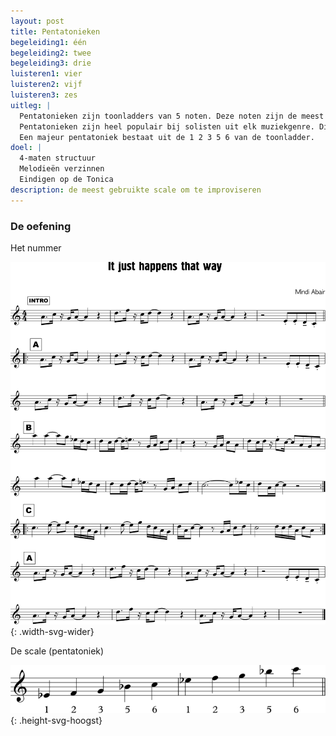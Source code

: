 ```yaml
---
layout: post
title: Pentatonieken
begeleiding1: één
begeleiding2: twee
begeleiding3: drie
luisteren1: vier
luisteren2: vijf
luisteren3: zes
uitleg: |
  Pentatonieken zijn toonladders van 5 noten. Deze noten zijn de meest consonante noten uit een toonladder.
  Pentatonieken zijn heel populair bij solisten uit elk muziekgenre. Dit is omdat het makkelijk is om er melodieën met te maken. De noten lijken bij elkaar te horen en eens ze gespeeld zijn in de solo wil het gehoor, van de solist en de luisteraar, niets anders meer.
  Een majeur pentatoniek bestaat uit de 1 2 3 5 6 van de toonladder.
doel: |
  4-maten structuur
  Melodieën verzinnen
  Eindigen op de Tonica
description: de meest gebruikte scale om te improviseren
---
```


### De oefening

Het nummer

![It just happens that way](/assets/img/02-pe/IB-pentatonieken-itJustHappensThatWay.svg "It just happens that way"){: .width-svg-wider}

De scale (pentatoniek)

![It just happens that way](/assets/img/02-pe/IB-pentatonieken-scale.svg "It just happens that way scale"){: .height-svg-hoogst}
